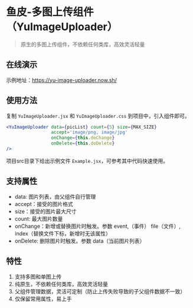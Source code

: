 # 鱼皮-多图上传组件（YuImageUploader）
> 原生的多图上传组件，不依赖任何类库，高效灵活轻量

## 在线演示
示例地址：https://yu-image-uploader.now.sh/

## 使用方法 
复制 `YuImageUploader.jsx` 和 `YuImageUploader.css` 到项目中，引入组件即可。
```jsx harmony
<YuImageUploader data={picList} count={5} size={MAX_SIZE} 
                 accept='image/png, image/jpg'
                 onChange={this.doChange} 
                 onDelete={this.doDelete}
/>
```

项目src目录下给出示例文件 `Example.jsx`，可参考其中代码快速使用。


## 支持属性
- data: 图片列表，由父组件自行管理
- accept：接受的图片格式
- size：接受的图片最大尺寸
- count: 最大图片数量
- onChange：新增或替换图片时触发。参数 event,（事件） file（文件）, index（替换文件下标，新增时无该属性）
- onDelete: 删除图片时触发。参数 data（当前图片列表）

## 特性
1. 支持多图和单图上传
1. 纯原生，不依赖任何类库，高效灵活轻量
1. 父组件管理数据，灵活可定制（防止上传失败导致的子父组件数据不一致）
1. 仅保留常用属性，易上手
